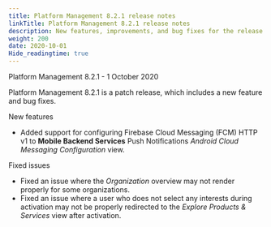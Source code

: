 ```yaml
---
title: Platform Management 8.2.1 release notes
linkTitle: Platform Management 8.2.1 release notes
description: New features, improvements, and bug fixes for the release.
weight: 200
date: 2020-10-01
Hide_readingtime: true
---
```


Platform Management 8.2.1 - 1 October 2020

Platform Management 8.2.1 is a patch release, which includes a new feature and bug fixes.

New features

* Added support for configuring Firebase Cloud Messaging (FCM) HTTP v1 to **Mobile Backend Services** Push Notifications _Android_ _Cloud Messaging Configuration_ view.

Fixed issues

* Fixed an issue where the _Organization_ overview may not render properly for some organizations.
* Fixed an issue where a user who does not select any interests during activation may not be properly redirected to the _Explore Products & Services_ view after activation.
